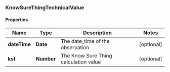 ### KnowSureThingTechnicalValue

#### Properties
Name | Type | Description | Notes
------------ | ------------- | ------------- | -------------
**dateTime** | **Date** | The date_time of the observation | [optional] 
**kst** | **Number** | The Know Sure Thing calculation value | [optional] 



